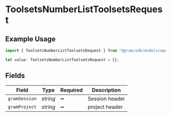 # ToolsetsNumberListToolsetsRequest

## Example Usage

```typescript
import { ToolsetsNumberListToolsetsRequest } from "@gram/sdk/models/operations";

let value: ToolsetsNumberListToolsetsRequest = {};
```

## Fields

| Field              | Type               | Required           | Description        |
| ------------------ | ------------------ | ------------------ | ------------------ |
| `gramSession`      | *string*           | :heavy_minus_sign: | Session header     |
| `gramProject`      | *string*           | :heavy_minus_sign: | project header     |